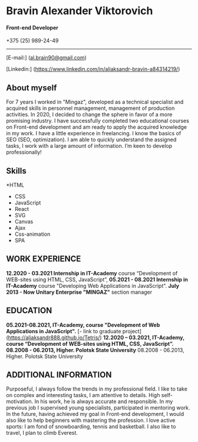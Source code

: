 # Bravin Alexander Viktorovich

#### Front-end Developer

+375 (25) 989-24-49
*********
[E-mail:] (al.brain90@gmail.com)

[Linkedin:] (https://www.linkedin.com/in/aliaksandr-bravin-a84314219/)

## About myself
For 7 years I worked in  "Mingaz", developed as a technical specialist and acquired skills in personnel management, management of production activities.
In 2020, I decided to change the sphere in favor of a more promising industry. I have successfully completed two educational courses on Front-end development and am ready to apply the acquired knowledge in my work. I have a little experience in freelancing. I know the basics of SEO (SEO, optimization). I am able to quickly understand the assigned tasks, I work with a large amount of information. I’m keen to develop professionally!


## Skills
*HTML
* CSS
* JavaScript
* React
* SVG
* Canvas
* Ajax
* Css-animation
* SPA

## WORK EXPERIENCE
**12.2020 - 03.2021 Internship in IT-Academy** course “Development of WEB-sites using  HTML, CSS, JavaScript”,
**05.2021 - 08.2021 Internship in IT-Academy** course "Developing Web Applications in JavaScript".
**July 2013 - Now Unitary Enterprise "MINGAZ"**  section manager

## EDUCATION
**05.2021-08.2021, IT-Academy, course "Development of Web Applications in JavaScript".**  [- link to graduate project]  (https://aliaksandr888.github.io/Tetris/)
**12.2020 – 03.2021,  IT-Academy, course “Development of WEB-sites using HTML, CSS, JavaScript”.**
**08.2008 - 06.2013, Higher. Polotsk State University** 08.2008 - 06.2013, Higher. Polotsk State University
## ADDITIONAL INFORMATION
Purposeful, I always follow the trends in my professional field. I like to take on complex and interesting tasks, I am attentive to details. High self-motivation.
In his work, he is always accurate and responsible. In my previous job I supervised young specialists, participated in mentoring work. In the future, having achieved my goal in Front-end development, I would also like to help beginners with mastering the profession.
I love active sports: I am fond of snowboarding, tennis and basketball. I also like to travel, I plan to climb Everest.
